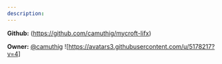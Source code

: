 ```yaml
---
description: 
---
```



**Github:** (https://github.com/camuthig/mycroft-lifx)

**Owner:** [@camuthig](https://github.com/camuthig) ![https://avatars3.githubusercontent.com/u/5178217?v=4]

